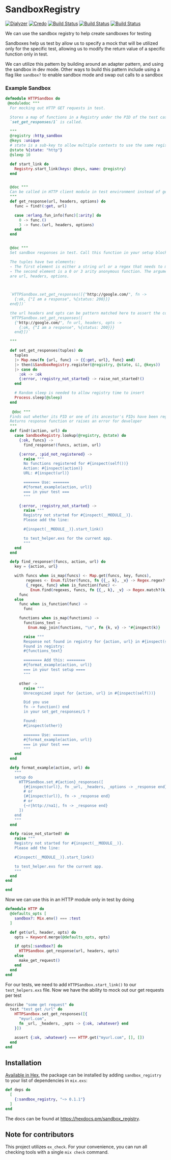 # SandboxRegistry
[![Dialyzer](https://github.com/alanvardy/sandbox_registry/actions/workflows/dialyzer.yml/badge.svg)](https://github.com/alanvardy/sandbox_registry/actions/workflows/dialyzer.yml)
[![Credo](https://github.com/alanvardy/sandbox_registry/actions/workflows/credo.yml/badge.svg)](https://github.com/alanvardy/sandbox_registry/actions/workflows/credo.yml)
[![Build Status](https://github.com/alanvardy/sandbox_registry/actions/workflows/test.yml/badge.svg)](https://github.com/alanvardy/sandbox_registry/actions/workflows/test.yml)
[![Build Status](https://github.com/alanvardy/sandbox_registry/actions/workflows/coverage.yml/badge.svg)](https://github.com/alanvardy/sandbox_registry/actions/workflows/coverage.yml)
[![Build Status](https://github.com/alanvardy/sandbox_registry/actions/workflows/doctor.yml/badge.svg)](https://github.com/alanvardy/sandbox_registry/actions/workflows/doctor.yml)


We can use the sandbox registry to help create sandboxes for testing

Sandboxes help us test by allow us to specify a mock that will be utilized only for the specific test, allowing
us to modify the return value of a specific function only in test.

We can utilize this pattern by building around an adapter pattern, and using the sandbox in dev mode. Other ways to build this pattern
include using a flag like `sandbox?` to enable sandbox mode and swap out calls to a sandbox

### Example Sandbox
```elixir
defmodule HTTPSandbox do
 @moduledoc """
  For mocking out HTTP GET requests in test.

  Stores a map of functions in a Registry under the PID of the test case when
  `set_get_responses/1` is called.

  """
  @registry :http_sandbox
  @keys :unique
  # state is a sub-key to allow multiple contexts to use the same registry
  @state %{state: "http"}
  @sleep 10  

  def start_link do
    Registry.start_link(keys: @keys, name: @registry)
  end


  @doc """
  Can be called in HTTP client module in test environment instead of get request to external API
  """
  def get_response(url, headers, options) do
    func = find!(:get, url)

    case :erlang.fun_info(func)[:arity] do
      0 -> func.()
      3 -> func.(url, headers, options)
    end
  end


  @doc """
  Set sandbox responses in test. Call this function in your setup block with a list of tuples.

  The tuples have two elements:
  - The first element is either a string url or a regex that needs to match on the url
  - The second element is a 0 or 3 arity anonymous function. The arguments for the 3 arity
  are url, headers, options.


  
  `HTTPSandbox.set_get_responses([{"http://google.com/", fn ->
    {:ok, {"I am a response", %{status: 200}}}
  end}])`

  the url headers and opts can be pattern matched here to assert the correct request was sent.
  `HTTPSandbox.set_get_responses([
    {"http://google.com/", fn url, headers, opts ->
      {:ok, {"I am a response", %{status: 200}}}
    end}])` 

  """

  def set_get_responses(tuples) do
    tuples
    |> Map.new(fn {url, func} -> {{:get, url}, func} end)
    |> then(&SandboxRegistry.register(@registry, @state, &1, @keys))
    |> case do
      :ok -> :ok
      {:error, :registry_not_started} -> raise_not_started!()
    end

    # Random sleep is needed to allow registry time to insert
    Process.sleep(@sleep)
  end
  
   @doc """
  Finds out whether its PID or one of its ancestor's PIDs have been registered
  Returns response function or raises an error for developer
  """
  def find!(action, url) do
    case SandboxRegistry.lookup(@registry, @state) do
      {:ok, funcs} ->
        find_response!(funcs, action, url)

      {:error, :pid_not_registered} ->
        raise """
        No functions registered for #{inspect(self())}
        Action: #{inspect(action)}
        URL: #{inspect(url)}

        ======= Use: =======
        #{format_example(action, url)}
        === in your test ===
        """

      {:error, :registry_not_started} ->
        raise """
        Registry not started for #{inspect(__MODULE__)}.
        Please add the line:

        #{inspect(__MODULE__)}.start_link()

        to test_helper.exs for the current app.
        """
    end
  end

  defp find_response!(funcs, action, url) do
    key = {action, url}

    with funcs when is_map(funcs) <- Map.get(funcs, key, funcs),
         regexes <- Enum.filter(funcs, fn {{_, k}, _v} -> Regex.regex?(k) end),
         {_regex, func} when is_function(func) <-
           Enum.find(regexes, funcs, fn {{_, k}, _v} -> Regex.match?(k, url) end) do
      func
    else
      func when is_function(func) ->
        func

      functions when is_map(functions) ->
        functions_text =
          Enum.map_join(functions, "\n", fn {k, v} -> "#{inspect(k)}    =>    #{inspect(v)}" end)

        raise """
        Response not found in registry for {action, url} in #{inspect(self())}
        Found in registry:
        #{functions_text}

        ======== Add this: ========
        #{format_example(action, url)}
        === in your test setup ====
        """

      other ->
        raise """
        Unrecognized input for {action, url} in #{inspect(self())}

        Did you use
        fn -> function() end
        in your set_get_responses/1 ?

        Found:
        #{inspect(other)}

        ======= Use: =======
        #{format_example(action, url)}
        === in your test ===
        """
    end
  end

  defp format_example(action, url) do
    """
    setup do
      HTTPSandbox.set_#{action}_responses([
        {#{inspect(url)}, fn _url, _headers, _options -> _response end},
        # or
        {#{inspect(url)}, fn -> _response end}
        # or
        {~r|http://na1|, fn -> _response end}
      ])
    end
    """
  end

  defp raise_not_started! do
    raise """
    Registry not started for #{inspect(__MODULE__)}.
    Please add the line:

    #{inspect(__MODULE__)}.start_link()

    to test_helper.exs for the current app.
    """
  end
end

end
```

Now we can use this in an HTTP module only in test by doing
```elixir
defmodule HTTP do
  @defaults_opts [
    sandbox?: Mix.env() === :test
  ]

  def get(url, header, opts) do
    opts = Keyword.merge(@defaults_opts, opts)

    if opts[:sandbox?] do
      HTTPSandbox.get_response(url, headers, opts)
    else
      make_get_request()
    end
  end
end
```

For our tests, we need to add `HTTPSandbox.start_link()` to our `test_helpers.exs` file. Now we have the ability to mock out our get requests per test

```elixir
describe "some get request" do
  test "test get /url" do
    HTTPSandbox.set_get_responses([{
      "myurl.com",
      fn _url, _headers, _opts -> {:ok, :whatever} end
    }])

    assert {:ok, :whatever} === HTTP.get("myurl.com", [], [])
  end
end
```


## Installation

[Available in Hex](https://hex.pm/docs/publish), the package can be installed
by adding `sandbox_registry` to your list of dependencies in `mix.exs`:

```elixir
def deps do
  [
    {:sandbox_registry, "~> 0.1.1"}
  ]
end
```

The docs can be found at <https://hexdocs.pm/sandbox_registry>.


## Note for contributors

This project utilizes `ex_check`. For your convenience, you can run all checking tools with 
a single `mix check` command.